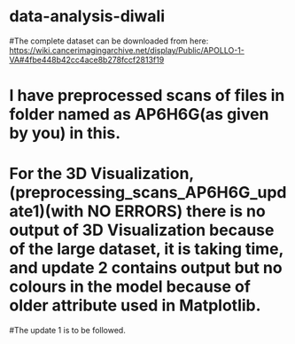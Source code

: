 # data-analysis-diwali 
#The complete dataset can be downloaded from here: https://wiki.cancerimagingarchive.net/display/Public/APOLLO-1-VA#4fbe448b42cc4ace8b278fccf2813f19

# I have preprocessed scans of files in folder named as AP6H6G(as given by you) in this.
# For the 3D Visualization,(preprocessing_scans_AP6H6G_update1)(with NO ERRORS) there is no output of 3D Visualization because of the large dataset, it is taking time, and update 2 contains output but no colours in the model because of older attribute used in Matplotlib.
#The update 1 is to be followed.
